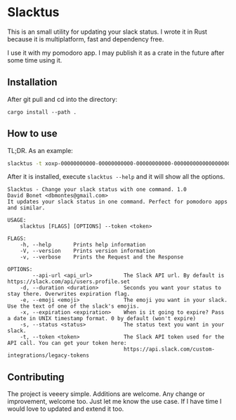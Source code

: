 # Slacktus

This is an small utility for updating your slack status. I wrote it in Rust because it is multiplatform, fast and dependency free. 

I use it with my pomodoro app. I may publish it as a crate in the future after some time using it.

## Installation

After git pull and cd into the directory:

```
cargo install --path .
```

## How to use

TL;DR. As an example: 

```bash
slacktus -t xoxp-00000000000-00000000000-00000000000-00000000000000000000000000000000 -e :tomato: -s 'Focusing for 25 min, I will respond in a bit' -d 1
```


After it is installed, execute `slacktus --help` and it will show all the options.

```
Slacktus - Change your slack status with one command. 1.0
David Bonet <dbmontes@gmail.com>
It updates your slack status in one command. Perfect for pomodoro apps and similar.

USAGE:
    slacktus [FLAGS] [OPTIONS] --token <token>

FLAGS:
    -h, --help       Prints help information
    -V, --version    Prints version information
    -v, --verbose    Prints the Request and the Response

OPTIONS:
        --api-url <api_url>          The Slack API url. By default is https://slack.com/api/users.profile.set
    -d, --duration <duration>        Seconds you want your status to stay there. Overwrites expiration flag.
    -e, --emoji <emoji>              The emoji you want in your slack. Use the text of one of the slack's emojis.
    -x, --expiration <expiration>    When is it going to expire? Pass a date in UNIX timestamp format. 0 by default (won't expire)
    -s, --status <status>            The status text you want in your slack.
    -t, --token <token>              The Slack API token used for the API call. You can get your token here:
                                     https://api.slack.com/custom-integrations/legacy-tokens
```

## Contributing

The project is veeery simple. Additions are welcome. Any change or improvement, welcome too. Just let me know the use case. If I have time I would love to updated and extend it too. 
